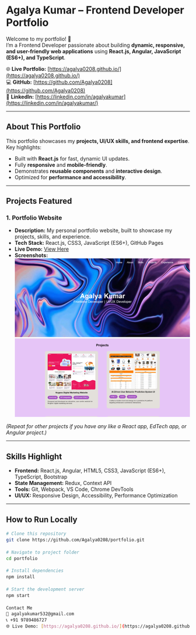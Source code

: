 
# Agalya Kumar – Frontend Developer Portfolio

Welcome to my portfolio! 👋  
I’m a Frontend Developer passionate about building **dynamic, responsive, and user-friendly web applications** using **React.js, Angular, JavaScript (ES6+), and TypeScript**.

🌐 **Live Portfolio:** [https://agalya0208.github.io/](https://agalya0208.github.io/)  
💻 **GitHub:** [https://github.com/Agalya0208](https://github.com/Agalya0208)  
🔗 **LinkedIn:** [https://linkedin.com/in/agalyakumar](https://linkedin.com/in/agalyakumar/)

---

## **About This Portfolio**
This portfolio showcases my **projects, UI/UX skills, and frontend expertise**. Key highlights:
- Built with **React.js** for fast, dynamic UI updates.
- Fully **responsive** and **mobile-friendly**.
- Demonstrates **reusable components** and **interactive design**.
- Optimized for **performance and accessibility**.

---

## **Projects Featured**
### 1. Portfolio Website
- **Description:** My personal portfolio website, built to showcase my projects, skills, and experience.  
- **Tech Stack:** React.js, CSS3, JavaScript (ES6+), GitHub Pages  
- **Live Demo:** [View Here](https://agalya0208.github.io/)  
- **Screenshots:**  
  ![Portfolio Home](home.png)  
  ![Portfolio Projects](projects.png)

*(Repeat for other projects if you have any like a React app, EdTech app, or Angular project.)*

---

## **Skills Highlight**
- **Frontend:** React.js, Angular, HTML5, CSS3, JavaScript (ES6+), TypeScript, Bootstrap  
- **State Management:** Redux, Context API  
- **Tools:** Git, Webpack, VS Code, Chrome DevTools  
- **UI/UX:** Responsive Design, Accessibility, Performance Optimization  

---

## **How to Run Locally**
```bash
# Clone this repository
git clone https://github.com/Agalya0208/portfolio.git

# Navigate to project folder
cd portfolio

# Install dependencies
npm install

# Start the development server
npm start

Contact Me
📧 agalyakumar532@gmail.com
📞 +91 9789486727
🌐 Live Demo: [https://agalya0208.github.io/](https://agalya0208.github.io/)

